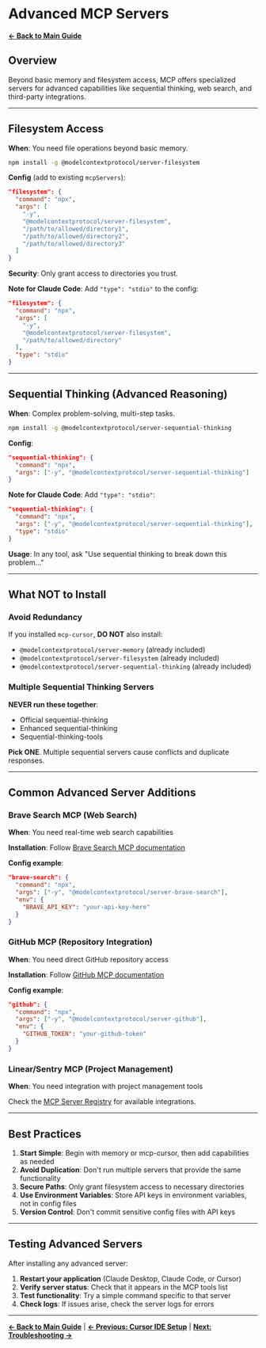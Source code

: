 # Advanced MCP Servers

**[← Back to Main Guide](./post.md)**

## Overview

Beyond basic memory and filesystem access, MCP offers specialized servers for advanced capabilities like sequential thinking, web search, and third-party integrations.

---

## Filesystem Access

**When**: You need file operations beyond basic memory.

```bash
npm install -g @modelcontextprotocol/server-filesystem
```

**Config** (add to existing `mcpServers`):
```json
"filesystem": {
  "command": "npx",
  "args": [
    "-y",
    "@modelcontextprotocol/server-filesystem",
    "/path/to/allowed/directory1",
    "/path/to/allowed/directory2",
    "/path/to/allowed/directory3"
  ]
}
```

**Security**: Only grant access to directories you trust.

**Note for Claude Code**: Add `"type": "stdio"` to the config:
```json
"filesystem": {
  "command": "npx",
  "args": [
    "-y",
    "@modelcontextprotocol/server-filesystem",
    "/path/to/allowed/directory"
  ],
  "type": "stdio"
}
```

---

## Sequential Thinking (Advanced Reasoning)

**When**: Complex problem-solving, multi-step tasks.

```bash
npm install -g @modelcontextprotocol/server-sequential-thinking
```

**Config**:
```json
"sequential-thinking": {
  "command": "npx",
  "args": ["-y", "@modelcontextprotocol/server-sequential-thinking"]
}
```

**Note for Claude Code**: Add `"type": "stdio"`:
```json
"sequential-thinking": {
  "command": "npx",
  "args": ["-y", "@modelcontextprotocol/server-sequential-thinking"],
  "type": "stdio"
}
```

**Usage**: In any tool, ask "Use sequential thinking to break down this problem..."

---

## What NOT to Install

### Avoid Redundancy

If you installed `mcp-cursor`, **DO NOT** also install:
- `@modelcontextprotocol/server-memory` (already included)
- `@modelcontextprotocol/server-filesystem` (already included)
- `@modelcontextprotocol/server-sequential-thinking` (already included)

### Multiple Sequential Thinking Servers

**NEVER run these together**:
- Official sequential-thinking
- Enhanced sequential-thinking
- Sequential-thinking-tools

**Pick ONE**. Multiple sequential servers cause conflicts and duplicate responses.

---

## Common Advanced Server Additions

### Brave Search MCP (Web Search)

**When**: You need real-time web search capabilities

**Installation**: Follow [Brave Search MCP documentation](https://github.com/modelcontextprotocol/servers/tree/main/src/brave-search)

**Config example**:
```json
"brave-search": {
  "command": "npx",
  "args": ["-y", "@modelcontextprotocol/server-brave-search"],
  "env": {
    "BRAVE_API_KEY": "your-api-key-here"
  }
}
```

### GitHub MCP (Repository Integration)

**When**: You need direct GitHub repository access

**Installation**: Follow [GitHub MCP documentation](https://github.com/modelcontextprotocol/servers/tree/main/src/github)

**Config example**:
```json
"github": {
  "command": "npx",
  "args": ["-y", "@modelcontextprotocol/server-github"],
  "env": {
    "GITHUB_TOKEN": "your-github-token"
  }
}
```

### Linear/Sentry MCP (Project Management)

**When**: You need integration with project management tools

Check the [MCP Server Registry](https://github.com/modelcontextprotocol/servers) for available integrations.

---

## Best Practices

1. **Start Simple**: Begin with memory or mcp-cursor, then add capabilities as needed
2. **Avoid Duplication**: Don't run multiple servers that provide the same functionality
3. **Secure Paths**: Only grant filesystem access to necessary directories
4. **Use Environment Variables**: Store API keys in environment variables, not in config files
5. **Version Control**: Don't commit sensitive config files with API keys

---

## Testing Advanced Servers

After installing any advanced server:

1. **Restart your application** (Claude Desktop, Claude Code, or Cursor)
2. **Verify server status**: Check that it appears in the MCP tools list
3. **Test functionality**: Try a simple command specific to that server
4. **Check logs**: If issues arise, check the server logs for errors

---

**[← Back to Main Guide](./post.md)** | **[← Previous: Cursor IDE Setup](./cursor-ide-setup.md)** | **[Next: Troubleshooting →](./troubleshooting.md)**

